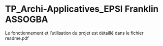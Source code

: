 # TP_Archi-Applicatives_EPSI Franklin ASSOGBA
Le fonctionnement et l’utilisation du projet est détaillé dans le fichier readme.pdf
